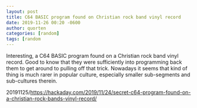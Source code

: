 ```yaml
---
layout: post
title: C64 BASIC program found on Christian rock band vinyl record
date: 2019-11-26 00:20 -0600
author: quorten
categories: [random]
tags: [random
---
```


Interesting, a C64 BASIC program found on a Christian rock band vinyl
record.  Good to know that they were sufficiently into programming
back them to get around to pulling off that trick.  Nowadays it seems
that kind of thing is much rarer in popular culture, especially
smaller sub-segments and sub-cultures therein.

20191125/https://hackaday.com/2019/11/24/secret-c64-program-found-on-a-christian-rock-bands-vinyl-record/  
